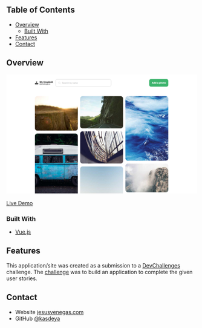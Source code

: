 ## Table of Contents

- [Overview](#overview)
  - [Built With](#built-with)
- [Features](#features)
- [Contact](#contact)

## Overview

![screenshot](./public/screenshot.png)

[Live Demo](https://image-uploader-challenge-six.vercel.app/)

### Built With

- [Vue.js](https://vuejs.org/)

## Features

This application/site was created as a submission to a [DevChallenges](https://devchallenges.io/challenges) challenge. The [challenge](https://devchallenges.io/challenges/rYyhwJAxMfES5jNQ9YsP) was to build an application to complete the given user stories.

## Contact

- Website [jesusvenegas.com](https://jesusvenegas.com)
- GitHub [@kasdeya](https://github.com/kasdeya)
